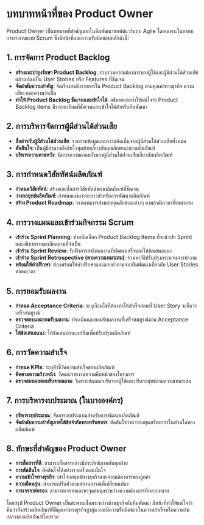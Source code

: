 # บทบาทหน้าที่ของ Product Owner

Product Owner เป็นบทบาทที่สำคัญมากในทีมพัฒนาซอฟต์แวร์แบบ Agile โดยเฉพาะในกรอบการทำงานแบบ Scrum ซึ่งมีหน้าที่และความรับผิดชอบหลักดังนี้:

## 1. การจัดการ Product Backlog

- **สร้างและบำรุงรักษา Product Backlog**: รวบรวมความต้องการของผู้ใช้และผู้มีส่วนได้ส่วนเสีย แล้วแปลงเป็น User Stories หรือ Features ที่ชัดเจน
- **จัดลำดับความสำคัญ**: จัดเรียงลำดับรายการใน Product Backlog ตามคุณค่าทางธุรกิจ ความเสี่ยง และความจำเป็น
- **ทำให้ Product Backlog ชัดเจนและเข้าใจได้**: อธิบายและทำให้แน่ใจว่า Product Backlog items มีรายละเอียดที่ชัดเจนและเข้าใจได้สำหรับทีมพัฒนา

## 2. การบริหารจัดการผู้มีส่วนได้ส่วนเสีย

- **สื่อสารกับผู้มีส่วนได้ส่วนเสีย**: รวบรวมข้อมูลและความคิดเห็นจากผู้มีส่วนได้ส่วนเสียทั้งหมด
- **ตัดสินใจ**: เป็นผู้มีอำนาจตัดสินใจสุดท้ายเกี่ยวกับคุณลักษณะของผลิตภัณฑ์
- **บริหารความคาดหวัง**: จัดการความคาดหวังของผู้มีส่วนได้ส่วนเสียเกี่ยวกับผลิตภัณฑ์

## 3. การกำหนดวิสัยทัศน์ผลิตภัณฑ์

- **กำหนดวิสัยทัศน์**: สร้างและสื่อสารวิสัยทัศน์ของผลิตภัณฑ์ที่ชัดเจน
- **วางกลยุทธ์ผลิตภัณฑ์**: กำหนดแผนระยะยาวสำหรับการพัฒนาผลิตภัณฑ์
- **สร้าง Product Roadmap**: วางแผนการส่งมอบคุณลักษณะต่างๆ ตามลำดับเวลาที่เหมาะสม

## 4. การวางแผนและเข้าร่วมกิจกรรม Scrum

- **เข้าร่วม Sprint Planning**: ช่วยทีมเลือก Product Backlog Items ที่จะนำเข้า Sprint และอธิบายรายละเอียดตามที่จำเป็น
- **เข้าร่วม Sprint Review**: รับฟังการสาธิตผลงานที่พัฒนาเสร็จและให้ข้อเสนอแนะ
- **เข้าร่วม Sprint Retrospective (ตามความเหมาะสม)**: ร่วมหาวิธีปรับปรุงกระบวนการทำงาน
- **พร้อมให้คำปรึกษา**: ต้องพร้อมให้คำปรึกษาและตอบคำถามจากทีมพัฒนาเกี่ยวกับ User Stories ตลอดเวลา

## 5. การยอมรับผลงาน

- **กำหนด Acceptance Criteria**: ระบุเงื่อนไขที่ต้องทำให้สำเร็จก่อนที่ User Story จะถือว่าเสร็จสมบูรณ์
- **ตรวจสอบและยอมรับผลงาน**: ประเมินและยอมรับผลงานที่เสร็จสมบูรณ์ตาม Acceptance Criteria
- **ให้ข้อเสนอแนะ**: ให้ข้อเสนอแนะแก่ทีมเพื่อปรับปรุงผลิตภัณฑ์

## 6. การวัดความสำเร็จ

- **กำหนด KPIs**: ระบุตัวชี้วัดความสำเร็จของผลิตภัณฑ์
- **ติดตามความก้าวหน้า**: วัดและรายงานความคืบหน้าของโครงการ
- **ตรวจสอบผลตอบรับจากตลาด**: วิเคราะห์ผลตอบรับจากผู้ใช้และปรับกลยุทธ์ตามความเหมาะสม

## 7. การบริหารงบประมาณ (ในบางองค์กร)

- **บริหารงบประมาณ**: จัดการงบประมาณสำหรับการพัฒนาผลิตภัณฑ์
- **จัดลำดับความสำคัญภายใต้ข้อจำกัดทางทรัพยากร**: ตัดสินใจว่าควรลงทุนทรัพยากรในส่วนใดของผลิตภัณฑ์

## 8. ทักษะที่สำคัญของ Product Owner

- **การสื่อสารที่ดี**: สามารถสื่อสารอย่างมีประสิทธิภาพกับทุกฝ่าย
- **การตัดสินใจ**: ตัดสินใจได้อย่างรวดเร็วและมั่นใจ
- **ความเข้าใจทางธุรกิจ**: เข้าใจกลยุทธ์ทางธุรกิจและความต้องการของลูกค้า
- **ความยืดหยุ่น**: สามารถปรับตัวตามสถานการณ์ที่เปลี่ยนแปลง
- **การเจรจาต่อรอง**: สามารถเจรจาและหาจุดสมดุลระหว่างความต้องการที่หลากหลาย

โดยสรุป Product Owner เป็นสะพานเชื่อมระหว่างด้านธุรกิจกับทีมพัฒนา มีหน้าที่ทำให้แน่ใจว่าทีมกำลังสร้างผลิตภัณฑ์ที่มีคุณค่าทางธุรกิจสูงสุด และมีความรับผิดชอบในความสำเร็จหรือความล้มเหลวของผลิตภัณฑ์โดยรวม